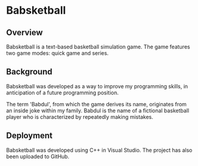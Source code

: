# Babsketball

## Overview
Babsketball is a text-based basketball simulation game. The game features two game modes: quick game and series.

## Background

Babsketball was developed as a way to improve my programming skills, in anticipation of a future programming position.

The term 'Babdul', from which the game derives its name, originates from an inside joke within my family. Babdul is the name of a fictional basketball player who is characterized by repeatedly making mistakes.

## Deployment
Babsketball was developed using C++ in Visual Studio. The project has also been uploaded to GitHub.
